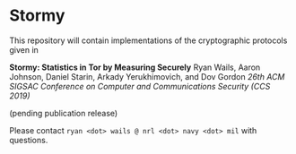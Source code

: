 # Stormy #

This repository will contain implementations of the cryptographic protocols
given in

**Stormy: Statistics in Tor by Measuring Securely**
Ryan Wails, Aaron Johnson, Daniel Starin, Arkady Yerukhimovich, and Dov Gordon
*26th ACM SIGSAC Conference on Computer and Communications Security (CCS 2019)*

(pending publication release)

Please contact `ryan <dot> wails @ nrl <dot> navy <dot> mil` with questions.
